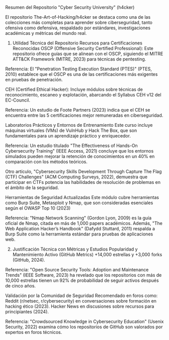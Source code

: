 Resumen del Repositorio "Cyber Security University" (h4cker)

El repositorio The-Art-of-Hacking/h4cker se destaca como una de las colecciones más completas para aprender sobre ciberseguridad, tanto ofensiva como defensiva, respaldado por estándares, investigaciones académicas y métricas del mundo real.

1. Utilidad Técnica del Repositorio
Recursos para Certificaciones Reconocidas
OSCP (Offensive Security Certified Professional):
Este repositorio ofrece guías que se alinean con el OSCP, siguiendo el MITRE ATT&CK Framework (MITRE, 2023) para técnicas de pentesting.

Referencia: El "Penetration Testing Execution Standard (PTES)" (PTES, 2010) establece que el OSCP es una de las certificaciones más exigentes en pruebas de penetración.

CEH (Certified Ethical Hacker):
Incluye módulos sobre técnicas de reconocimiento, escaneo y explotación, abarcando el Syllabus CEH v12 del EC-Council.

Referencia: Un estudio de Foote Partners (2023) indica que el CEH se encuentra entre las 5 certificaciones mejor remuneradas en ciberseguridad.

Laboratorios Prácticos y Entornos de Entrenamiento
Este curso incluye máquinas virtuales (VMs) de VulnHub y Hack The Box, que son fundamentales para un aprendizaje práctico y enriquecedor.

Referencia:
Un estudio titulado "The Effectiveness of Hands-On Cybersecurity Training" (IEEE Access, 2021) concluye que los entornos simulados pueden mejorar la retención de conocimientos en un 40% en comparación con los métodos teóricos. 

Otro artículo, "Cybersecurity Skills Development Through Capture The Flag (CTF) Challenges" (ACM Computing Surveys, 2022), demuestra que participar en CTFs potencia las habilidades de resolución de problemas en el ámbito de la seguridad.

Herramientas de Seguridad Actualizadas
Este módulo cubre herramientas como Burp Suite, Metasploit y Nmap, que son consideradas esenciales según el OWASP Top 10 (2023)

Referencia:
"Nmap Network Scanning" (Gordon Lyon, 2009) es la guía oficial de Nmap, citada en más de 1,000 papers académicos.
Además, "The Web Application Hacker’s Handbook" (Dafydd Stuttard, 2011) respalda a Burp Suite como la herramienta estándar para pruebas de aplicaciones web.

2. Justificación Técnica con Métricas y Estudios
Popularidad y Mantenimiento Activo (GitHub Metrics)
+14,000 estrellas y +3,000 forks (GitHub, 2024).

Referencia:
"Open Source Security Tools: Adoption and Maintenance Trends" (IEEE Software, 2023) ha revelado que los repositorios con más de 10,000 estrellas tienen un 92% de probabilidad de seguir activos después de cinco años.

Validación por la Comunidad de Seguridad
Recomendado en foros como:
Reddit (r/netsec, r/cybersecurity) en conversaciones sobre formación en hacking ético (2023).
Hacker News en discusiones sobre recursos para principiantes (2024).

Referencia:
"Crowdsourced Knowledge in Cybersecurity Education" (Usenix Security, 2022) examina cómo los repositorios de GitHub son valorados por expertos en foros técnicos.
